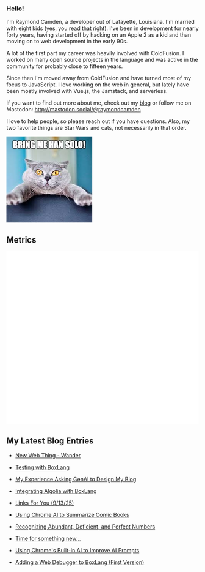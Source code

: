 ### Hello!

I'm Raymond Camden, a developer out of Lafayette, Louisiana. I'm married with eight kids (yes, you read that right). I've been in development for nearly forty years, having started off by hacking on an Apple 2 as a kid and than moving on to web development in the early 90s.

A lot of the first part my career was heavily involved with ColdFusion. I worked on many open source projects in the language and was active in the community for probably close to fifteen years. 

Since then I'm moved away from ColdFusion and have turned most of my focus to JavaScript. I love working on the web in general, but lately have been mostly involved with Vue.js, the Jamstack, and serverless. 

If you want to find out more about me, check out my [blog](https://www.raymondcamden.com) or follow me on Mastodon: <http://mastodon.social/@raymondcamden>

I love to help people, so please reach out if you have questions. Also, my two favorite things are Star Wars and cats, not necessarily in that order.

![Star Wars cat](https://raw.githubusercontent.com/cfjedimaster/cfjedimaster/master/cat.jpg)

## Metrics

<picture>
  <img src="/github-metrics.svg" alt="Metrics">
</picture>

<!-- RSS -->
## My Latest Blog Entries

* [New Web Thing - Wander](https://www.raymondcamden.com/2025/09/26/new-web-thing-wander)

* [Testing with BoxLang](https://www.raymondcamden.com/2025/09/20/testing-with-boxlang)

* [My Experience Asking GenAI to Design My Blog](https://www.raymondcamden.com/2025/09/16/my-experience-asking-genai-to-design-my-blog)

* [Integrating Algolia with BoxLang](https://www.raymondcamden.com/2025/09/15/integrating-algolia-with-boxlang)

* [Links For You (9/13/25)](https://www.raymondcamden.com/2025/09/13/links-for-you-91325)

* [Using Chrome AI to Summarize Comic Books](https://www.raymondcamden.com/2025/09/12/using-chrome-ai-to-summarize-comic-books)

* [Recognizing Abundant, Deficient, and Perfect Numbers](https://www.raymondcamden.com/2025/09/11/recognizing-abundant-deficient-and-perfect-numbers)

* [Time for something new...](https://www.raymondcamden.com/2025/09/10/time-for-something-new)

* [Using Chrome's Built-in AI to Improve AI Prompts](https://www.raymondcamden.com/2025/09/05/using-chromes-built-in-ai-to-improve-ai-prompts)

* [Adding a Web Debugger to BoxLang (First Version)](https://www.raymondcamden.com/2025/09/01/adding-a-web-debugger-to-boxlang-first-version)

<!-- ENDRSS -->

